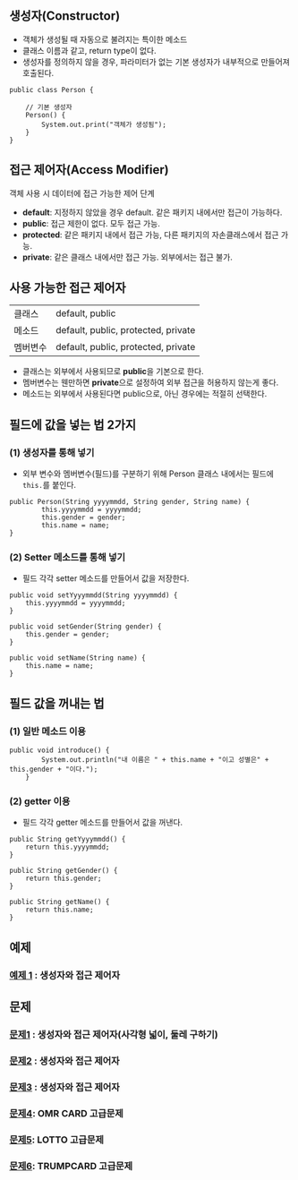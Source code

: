 ## 생성자(Constructor)
- 객체가 생성될 때 자동으로 불려지는 특이한 메소드
- 클래스 이름과 같고, return type이 없다.
- 생성자를 정의하지 않을 경우, 파라미터가 없는 기본 생성자가 내부적으로 만들어져 호출된다.
```
public class Person {

    // 기본 생성자
    Person() {
        System.out.print("객체가 생성됨");
    }
}
```

## 접근 제어자(Access Modifier)
객체 사용 시 데이터에 접근 가능한 제어 단계  
- **default**: 지정하지 않았을 경우 default. 같은 패키지 내에서만 접근이 가능하다.
- **public**: 접근 제한이 없다. 모두 접근 가능.
- **protected**: 같은 패키지 내에서 접근 가능, 다른 패키지의 자손클래스에서 접근 가능.
- **private**: 같은 클래스 내에서만 접근 가능. 외부에서는 접근 불가.

## 사용 가능한 접근 제어자

|||
|---|---|
|클래스|default, public|
|메소드|default, public, protected, private|
|멤버변수|default, public, protected, private|

- 클래스는 외부에서 사용되므로 **public**을 기본으로 한다.
- 멤버변수는 웬만하면 **private**으로 설정하여 외부 접근을 허용하지 않는게 좋다.
- 메소드는 외부에서 사용된다면 public으로, 아닌 경우에는 적절히 선택한다.

## 필드에 값을 넣는 법 2가지
### (1) 생성자를 통해 넣기
- 외부 변수와 멤버변수(필드)를 구분하기 위해 Person 클래스 내에서는 필드에 `this.`를 붙인다.
```
public Person(String yyyymmdd, String gender, String name) {
		this.yyyymmdd = yyyymmdd;
		this.gender = gender;
		this.name = name;
}
```

### (2) Setter 메소드를 통해 넣기
- 필드 각각 setter 메소드를 만들어서 값을 저장한다.
```
public void setYyyymmdd(String yyyymmdd) {
    this.yyyymmdd = yyyymmdd;
}

public void setGender(String gender) {
    this.gender = gender;
}

public void setName(String name) {
    this.name = name;
}
```

## 필드 값을 꺼내는 법
### (1) 일반 메소드 이용
```
public void introduce() {
		System.out.println("내 이름은 " + this.name + "이고 성별은" + this.gender + "이다.");
	}
```

### (2) getter 이용
- 필드 각각 getter 메소드를 만들어서 값을 꺼낸다.
```
public String getYyyymmdd() {
    return this.yyyymmdd;
}

public String getGender() {
    return this.gender;
}

public String getName() {
    return this.name;
}
```


## 예제
### [예제 1](ex01) : 생성자와 접근 제어자

## 문제
### [문제1](quiz01/README.md) : 생성자와 접근 제어자(사각형 넓이, 둘레 구하기)
### [문제2](quiz02/README.md) : 생성자와 접근 제어자
### [문제3](quiz03/README.md) : 생성자와 접근 제어자
### [문제4](quiz04/README.md): OMR CARD 고급문제
### [문제5](quiz05/README.md): LOTTO 고급문제
### [문제6](quiz06/README.md): TRUMPCARD 고급문제

